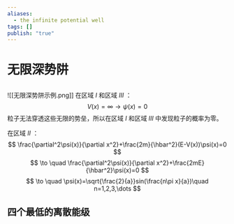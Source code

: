 ```yaml
---
aliases:
  - the infinite potential well
tags: []
publish: "true"
---
```


# 无限深势阱
## 
![[无限深势阱示例.png]]
在区域 $I$ 和区域 $III$ ：
$$
V(x)=\infty\to\psi(x)=0
$$
粒子无法穿透这些无限的势垒，所以在区域 $I$ 和区域 $III$ 中发现粒子的概率为零。

在区域 $II$ ：
$$
\frac{\partial^2\psi(x)}{\partial x^2}+\frac{2m}{\hbar^2}(E-V(x))\psi(x)=0
$$
$$
\to \quad \frac{\partial^2\psi(x)}{\partial x^2}+\frac{2mE}{\hbar^2}\psi(x)=0
$$
$$
\to \quad \psi(x)=\sqrt{\frac{2}{a}}sin(\frac{n\pi x}{a})\quad n=1,2,3,\dots
$$

## 四个最低的离散能级
